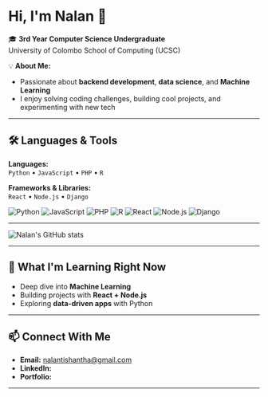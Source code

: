 # Hi, I'm Nalan 👋  

🎓 **3rd Year Computer Science Undergraduate**  
University of Colombo School of Computing (UCSC)  

💡 **About Me:**  
- Passionate about **backend development**, **data science**, and **Machine Learning**   
- I enjoy solving coding challenges, building cool projects, and experimenting with new tech  

---

## 🛠 Languages & Tools
**Languages:**  
`Python` • `JavaScript` • `PHP` • `R`  

**Frameworks & Libraries:**  
`React` • `Node.js` • `Django`  

![Python](https://img.shields.io/badge/Python-3776AB?style=plastic&logo=python&logoColor=white)
![JavaScript](https://img.shields.io/badge/JavaScript-FFEA00?style=plastic&logo=javascript&logoColor=black)
![PHP](https://img.shields.io/badge/PHP-787CB5?style=plastic&logo=php&logoColor=white)
![R](https://img.shields.io/badge/R-276DC3?style=plastic&logo=r&logoColor=white)
![React](https://img.shields.io/badge/React-20232A?style=plastic&logo=react&logoColor=61DAFB)
![Node.js](https://img.shields.io/badge/Node.js-4CAF50?style=plastic&logo=node.js&logoColor=white)
![Django](https://img.shields.io/badge/Django-092E20?style=plastic&logo=django&logoColor=white)




---

![Nalan's GitHub stats](https://github-readme-stats.vercel.app/api?username=nalantishantha&show_icons=true&theme=radical)

---

## 🚀 What I'm Learning Right Now
- Deep dive into **Machine Learning** 
- Building projects with **React + Node.js**
- Exploring **data-driven apps** with Python

---

## 📫 Connect With Me
- **Email:** nalantishantha@gmail.com  
- **LinkedIn:**   
- **Portfolio:**  

---
